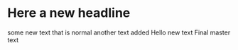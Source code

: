 # Here a new headline
some new text that is normal
another text added
Hello new text
Final master text
